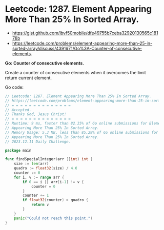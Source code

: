 # Leetcode: 1287. Element Appearing More Than 25% In Sorted Array.

- https://gist.github.com/lbvf50mobile/dfe49755b7ceba32920130565c18178b
- https://leetcode.com/problems/element-appearing-more-than-25-in-sorted-array/discuss/4391671/Go%3A-Counter-of-consecutive-elements.

**Go: Counter of consecutive elements.**

Create a counter of consecutive elements when it overcomes the limit return
current element.

Go code:
```Go
// Leetcode: 1287. Element Appearing More Than 25% In Sorted Array.
// https://leetcode.com/problems/element-appearing-more-than-25-in-sorted-array
// = = = = = = = = = = = = = =
// Accepted.
// Thanks God, Jesus Christ!
// = = = = = = = = = = = = = =
// Runtime: 9 ms, faster than 82.35% of Go online submissions for Element
// Appearing More Than 25% In Sorted Array.
// Memory Usage: 5.3 MB, less than 85.29% of Go online submissions for Element
// Appearing More Than 25% In Sorted Array.
// 2023.12.11 Daily Challenge.

package main

func findSpecialInteger(arr []int) int {
	size := len(arr)
	quadro := float32(size) / 4.0
	counter := 0
	for i, v := range arr {
		if 0 == i || arr[i-1] != v {
			counter = 0
		}
		counter += 1
		if float32(counter) > quadro {
			return v
		}
	}
	panic("Could not reach this point.")
}
```

